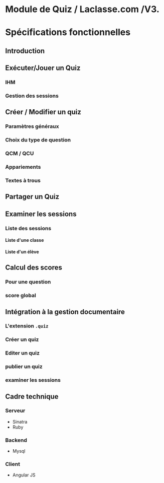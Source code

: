 # Module de Quiz / Laclasse.com /V3.
# Spécifications fonctionnelles

## Introduction

## Exécuter/Jouer un Quiz
### IHM
### Gestion des sessions

## Créer / Modifier un quiz
### Paramètres généraux
### Choix du type de question
### QCM / QCU
### Appariements
### Textes à trous

## Partager un Quiz

## Examiner les sessions
### Liste des sessions
#### Liste d'une classe
#### Liste d'un élève

## Calcul des scores
### Pour une question
### score global

## Intégration à la gestion documentaire
### L'extension `.quiz`
### Créer un quiz
### Editer un quiz
### publier un quiz
### examiner les sessions

## Cadre technique
### Serveur
  - Sinatra
  - Ruby
### Backend
  - Mysql
### Client
  - Angular JS
